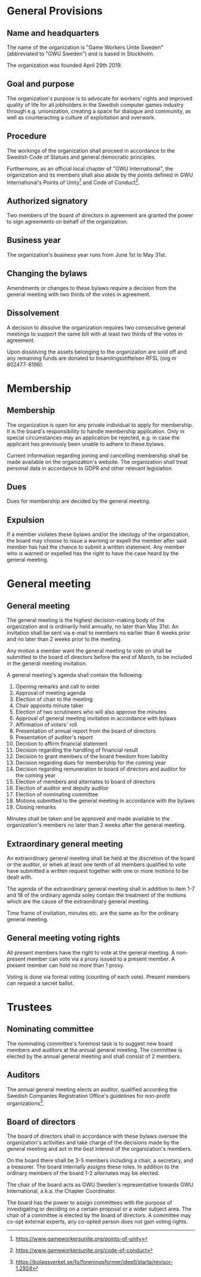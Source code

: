# General Provisions

## Name and headquarters
The name of the organization is "Game Workers Unite Sweden" (abbreviated to "GWU Sweden") and is based in Stockholm.

The organization was founded April 29th 2019.

## Goal and purpose
The organization's purpose is to advocate for workers' rights and improved quality of life for all jobholders in the Swedish computer games industry through e.g. unionization, creating a space for dialogue and community, as well as counteracting a culture of exploitation and overwork.

## Procedure
The workings of the organization shall proceed in accordance to the Swedish Code of Statues and general democratic principles.

Furthermore, as an official local chapter of "GWU International", the organization and its members shall also abide by the points defined in GWU International's Points of Unity[^1] and Code of Conduct[^2].

## Authorized signatory
Two members of the board of directors in agreement are granted the power to sign agreements on behalf of the organization.

## Business year
The organization's business year runs from June 1st to May 31st.

## Changing the bylaws
Amendments or changes to these bylaws require a decision from the general meeting with two thirds of the votes in agreement.

## Dissolvement
A decision to dissolve the organization requires two consecutive general meetings to support the same bill with at least two thirds of the votes in agreement.

Upon dissolving the assets belonging to the organization are sold off and any remaining funds are donated to Insamlingsstiftelsen RFSL  (org nr 802477-8196).


# Membership

## Membership
The organization is open for any private individual to apply for membership. It is the board's responsibility to handle membership application. Only in special circumstances may an application be rejected, e.g. in case the applicant has previously been unable to adhere to these bylaws.

Current information regarding joining and cancelling membership shall be made available on the organization's website. The organization shall treat personal data in accordance to GDPR and other relevant legislation.

## Dues
Dues for membership are decided by the general meeting.

## Expulsion
If a member violates these bylaws and/or the ideology of the organization, the board may choose to issue a warning or expell the member after said member has had the chance to submit a written statement. Any member who is warned or expelled has the right to have the case heard by the general meeting.


# General meeting

## General meeting
The general meeting is the highest decision-making body of the organization and is ordinarily held annually, no later than May 31st. An invitation shall be sent via e-mail to members no earlier than 6 weeks prior and no later than 2 weeks prior to the meeting.

Any motion a member want the general meeting to vote on shall be submitted to the board of directors before the end of March, to be included in the general meeting invitation.

A general meeting's agenda shall contain the following:

1. Opening remarks and call to order
2. Approval of meeting agenda
3. Election of chair to the meeting
4. Chair appoints minute taker
5. Election of two scrutineers who will also approve the minutes
6. Approval of general meeting invitation in accordance with bylaws
7. Affirmation of voters' roll
8. Presentation of annual report from the board of directors
9. Presentation of auditor's report
10. Decision to affirm financial statement
11. Decision regarding the handling of financial result
12. Decision to grant members of the board freedom from liability
13. Decision regarding dues for membership for the coming year
14. Decision regarding remuneration to board of directors and auditor for the coming year
15. Election of members and alternates to board of directors
16. Election of auditor and deputy auditor
17. Election of nominating committee
18. Motions submitted to the general meeting in accordance with the bylaws
19. Closing remarks

Minutes shall be taken and be approved and made available to the organization's members no later than 2 weeks after the general meeting.

## Extraordinary general meeting
An extraordinary general meeting shall be held at the discretion of the board or the auditor, or when at least one tenth of all members qualified to vote have submitted a written request together with one or more motions to be dealt with.

The agenda of the extraordinary general meeting shall in addition to item 1-7 and 18 of the ordinary agenda soley contain the treatment of the motions which are the cause of the extraordinary general meeting.

Time frame of invitation, minutes etc. are the same as for the ordinary general meeting.

## General meeting voting rights
All present members have the right to vote at the general meeting. A non-present member can vote via a proxy issued to a present member. A present member can hold no more than 1 proxy.

Voting is done via formal voting (counting of each vote). Present members can request a secret ballot.


# Trustees

## Nominating committee
The nominating committee's foremost task is to suggest new board members and auditors at the annual general meeting. The committee is elected by the annual general meeting and shall consist of 2 members.

## Auditors
The annual general meeting elects an auditor, qualified according the Swedish Companies Registration Office's guidelines for non-profit organizations[^3].

## Board of directors
The board of directors shall in accordance with these bylaws oversee the organization's activities and take charge of the decisions made by the general meeting and act in the best interest of the organization's members.

On the board there shall be 3-5 members including a chair, a secretary, and a treasurer. The board internally assigns these roles. In addition to the ordinary members of the board 1-2 alternates may be elected.

The chair of the board acts as GWU Sweden's representative towards GWU International, a.k.a. the Chapter Coordinator.

The board has the power to assign committees with the purpose of investigating or deciding on a certain proposal or a wider subject area. The chair of a committee is elected by the board of directors. A committee may co-opt external experts, any co-opted person does not gain voting rights.



[^1]: https://www.gameworkersunite.org/points-of-unity
[^2]: https://www.gameworkersunite.org/code-of-conduct
[^3]: https://bolagsverket.se/fo/foreningsformer/ideell/starta/revisor-1.2924
